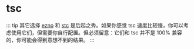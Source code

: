 # tsc

::: tip 其它选择
[ezno](https://github.com/kaleidawave/ezno) 和 [stc](https://stc.dudy.dev/) 是后起之秀。如果你感觉 tsc 速度比较慢，你可以考虑使用它们，但需要你自行配置。但必须留意：它们和 tsc 并不是 100% 兼容的，你可能会得到意想不到的结果。
:::
